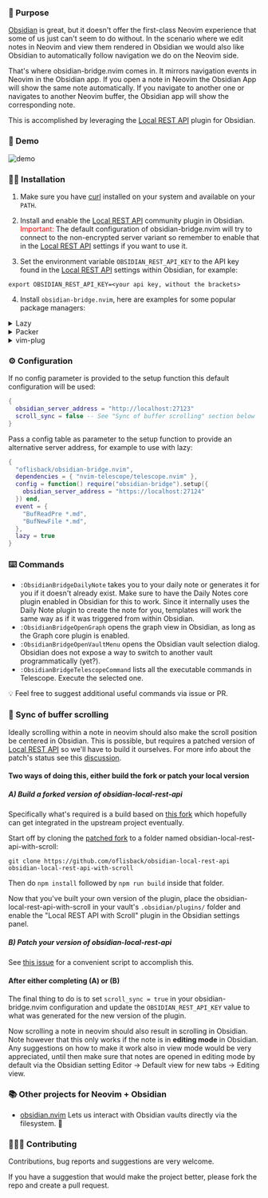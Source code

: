 ### :lotus_position: Purpose

[Obsidian](https://obsidian.md/) is great, but it doesn't offer the first-class Neovim experience that some of us just can't seem to do without. In the scenario where we edit notes in Neovim and view them rendered in Obsidian we would also like Obsidian to automatically follow navigation we do on the Neovim side.

That's where obsidian-bridge.nvim comes in. It mirrors navigation events in Neovim in the Obsidian app. If you open a note in Neovim the Obsidian App will show the same note automatically. If you navigate to another one or navigates to another Neovim buffer, the Obsidian app will show the corresponding note.

This is accomplished by leveraging the [Local REST API](https://github.com/coddingtonbear/obsidian-local-rest-api) plugin for Obsidian.

### :movie_camera: Demo

![demo](assets/obsidian-bridge.gif?raw=true)

### :mechanic: Installation

1. Make sure you have [curl](https://curl.se/) installed on your system and available on your `PATH`.

2. Install and enable the [Local REST API](https://github.com/coddingtonbear/obsidian-local-rest-api) community plugin in Obsidian. <span style="color: red;">Important:</span> The default configuration of obsidian-bridge.nvim will try to connect to the non-encrypted server variant so remember to enable that in the [Local REST API](https://github.com/coddingtonbear/obsidian-local-rest-api) settings if you want to use it.

3. Set the environment variable `OBSIDIAN_REST_API_KEY` to the API key found in the [Local REST API](https://github.com/coddingtonbear/obsidian-local-rest-api) settings within Obsidian, for example:

```
export OBSIDIAN_REST_API_KEY=<your api key, without the brackets>
```

4. Install `obsidian-bridge.nvim`, here are examples for some popular package managers:

<details>
  <summary>Lazy</summary>

```lua
{
  "oflisback/obsidian-bridge.nvim",
  dependencies = { "nvim-telescope/telescope.nvim" },
  config = function() require("obsidian-bridge").setup() end,
  event = {
    "BufReadPre *.md",
    "BufNewFile *.md",
  },
  lazy = true,
  dependencies = {
    "nvim-lua/plenary.nvim",
  }
}
```

</details>

<details>
  <summary>Packer</summary>

```lua
require('packer').startup(function()
    use {
      'oflisback/obsidian-bridge.nvim',
      requires = { "nvim-telescope/telescope.nvim" }
      config = function() require('obsidian-bridge').setup() end
      requires = {
        "nvim-lua/plenary.nvim",
      },
    }
end)
```
</details>

<details>
  <summary>vim-plug</summary>

```vim
Plug 'nvim-telescope/telescope.nvim'
Plug 'oflisback/obsidian-bridge.nvim'
  Plug 'nvim-lua/plenary.nvim'
```

</details>

### :gear: Configuration

If no config parameter is provided to the setup function this default configuration will be used:

```lua
{
  obsidian_server_address = "http://localhost:27123"
  scroll_sync = false -- See "Sync of buffer scrolling" section below
}
```

Pass a config table as parameter to the setup function to provide an alternative server address, for example to use with lazy:

```lua
{
  "oflisback/obsidian-bridge.nvim",
  dependencies = { "nvim-telescope/telescope.nvim" },
  config = function() require("obsidian-bridge").setup({
    obsidian_server_address = "https://localhost:27124"
  }) end,
  event = {
    "BufReadPre *.md",
    "BufNewFile *.md",
  },
  lazy = true
}
```

### :keyboard: Commands

 * `:ObsidianBridgeDailyNote` takes you to your daily note or generates it for you if it doesn't already exist. Make sure to have the Daily Notes core plugin enabled in Obsidian for this to work. Since it internally uses the Daily Note plugin to create the note for you, templates will work the same way as if it was triggered from within Obsidian.
 * `:ObsidianBridgeOpenGraph` opens the graph view in Obsidian, as long as the Graph core plugin is enabled.
 * `:ObsidianBridgeOpenVaultMenu` opens the Obsidian vault selection dialog. Obsidian does not expose a way to switch to another vault programmatically (yet?).
 * `:ObsidianBridgeTelescopeCommand` lists all the executable commands in Telescope. Execute the selected one.

:bulb: Feel free to suggest additional useful commands via issue or PR.

### :scroll: Sync of buffer scrolling

Ideally scrolling within a note in neovim should also make the scroll position be centered in Obsidian. This is possible, but requires a patched version of [Local REST API](https://github.com/coddingtonbear/obsidian-local-rest-api) so we'll have to build it ourselves. For more info about the patch's status see this [discussion](https://github.com/coddingtonbear/obsidian-local-rest-api/discussions/75).

#### Two ways of doing this, either build the fork or patch your local version

##### A) Build a forked version of obsidian-local-rest-api

Specifically what's required is a build based on [this fork](https://github.com/coddingtonbear/obsidian-local-rest-api/compare/main...oflisback:obsidian-local-rest-api:main) which hopefully can get integrated in the upstream project eventually.

Start off by cloning the [patched fork](https://github.com/oflisback/obsidian-local-rest-api) to a folder named obsidian-local-rest-api-with-scroll: 

```
git clone https://github.com/oflisback/obsidian-local-rest-api obsidian-local-rest-api-with-scroll
```

Then do `npm install` followed by `npm run build` inside that folder.

Now that you've built your own version of the plugin, place the obsidian-local-rest-api-with-scroll in your vault's `.obsidian/plugins/` folder and enable the "Local REST API with Scroll" plugin in the Obsidian settings panel.

##### B) Patch your version of obsidian-local-rest-api

See [this issue](https://github.com/oflisback/obsidian-bridge.nvim/issues/7) for a convenient script to accomplish this.

#### After either completing (A) or (B)

The final thing to do is to set `scroll_sync = true` in your obsidian-bridge.nvim configuration and update the `OBSIDIAN_REST_API_KEY` value to what was generated for the new version of the plugin.

Now scrolling a note in neovim should also result in scrolling in Obsidian. Note however that this only works if the note is in <b>editing mode</b> in Obsidian. Any suggestions on how to make it work also in view mode would be very appreciated, until then make sure that notes are opened in editing mode by default via the Obsidian setting Editor -> Default view for new tabs -> Editing view.

### :books: Other projects for Neovim + Obsidian

* [obsidian.nvim](https://github.com/epwalsh/obsidian.nvim) Lets us interact with Obsidian vaults directly via the filesystem. :brain:

### :people_holding_hands: Contributing

Contributions, bug reports and suggestions are very welcome.

If you have a suggestion that would make the project better, please fork the repo and create a pull request.
